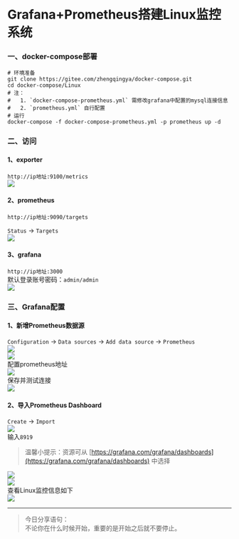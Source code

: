 # Grafana+Prometheus搭建Linux监控系统

### 一、docker-compose部署

```
# 环境准备
git clone https://gitee.com/zhengqingya/docker-compose.git
cd docker-compose/Linux
# 注：
# 	1. `docker-compose-prometheus.yml` 需修改grafana中配置的mysql连接信息
# 	2. `prometheus.yml` 自行配置
# 运行
docker-compose -f docker-compose-prometheus.yml -p prometheus up -d
```

### 二、访问

#### 1、exporter

`http://ip地址:9100/metrics`  
![](./images/01-Grafana+Prometheus搭建Linux监控系统-1690509139978.png)

#### 2、prometheus

`http://ip地址:9090/targets`

`Status` -> `Targets`  
![](./images/01-Grafana+Prometheus搭建Linux监控系统-1690509140649.png)

#### 3、grafana

`http://ip地址:3000`  
默认登录账号密码：`admin/admin`  
![](./images/01-Grafana+Prometheus搭建Linux监控系统-1690509141354.png)

### 三、Grafana配置

#### 1、新增Prometheus数据源

`Configuration` -> `Data sources` -> `Add data source` -> `Prometheus`  
![](./images/01-Grafana+Prometheus搭建Linux监控系统-1690509141719.png)  
![](./images/01-Grafana+Prometheus搭建Linux监控系统-1690509141905.png)  
配置prometheus地址  
![](./images/01-Grafana+Prometheus搭建Linux监控系统-1690509142233.png)  
保存并测试连接  
![](./images/01-Grafana+Prometheus搭建Linux监控系统-1690509142360.png)

#### 2、导入Prometheus Dashboard

`Create` -> `Import`  
![](./images/01-Grafana+Prometheus搭建Linux监控系统-1690509142716.png)  
输入`8919`

> 温馨小提示：资源可从 [https://grafana.com/grafana/dashboards](https://grafana.com/grafana/dashboards) 中选择

![](./images/01-Grafana+Prometheus搭建Linux监控系统-1690509142878.png)  
![](./images/01-Grafana+Prometheus搭建Linux监控系统-1690509142968.png)  
查看Linux监控信息如下  
![](./images/01-Grafana+Prometheus搭建Linux监控系统-1690509143192.png)

---

> 今日分享语句：  
> 不论你在什么时候开始，重要的是开始之后就不要停止。


